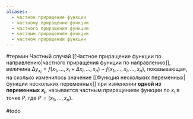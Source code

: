 ```yaml
---
aliases:
  - частное приращение функции
  - частному приращению функции
  - частного приращения функции
  - частным приращением функции
  - частном приращении функции
---
```

#термин 
Частный случай [[Частное приращение функции по направлению|частного приращения функции по направлению]], величина $\Delta y_{x_i} = f(x_1, \dots, x_i + \Delta x_i, \dots, x_n) - f(x_1, \dots, x_i, \dots, x_n)$, показывающая, на сколько изменилось значение [[Функция нескольких переменных|функции нескольких переменных]] при изменении **одной из переменных $x_i$,** называется частным приращением функции по $x_i$ в точке $P$, где $P = (x_1, \dots, x_n)$.

#todo 